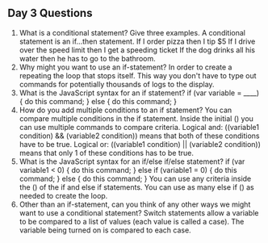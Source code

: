 ## Day 3 Questions

1. What is a conditional statement? Give three examples.
A conditional statement is an if...then statement.
If I order pizza then I tip $5
If I drive over the speed limit then I get a speeding ticket
If the dog drinks all his water then he has to go to the bathroom.
1. Why might you want to use an if-statement?
In order to create a repeating the loop that stops itself. This way you don't have to type out commands for potentially thousands of logs to the display.
1. What is the JavaScript syntax for an if statement?
if (var variable = ____) {
  do this command;
} else {
  do this command;
}
1. How do you add multiple conditions to an if statement?
You can compare multiple conditions in the if statement. Inside the initial () you can use multiple commands to compare criteria.
Logical and: ((variable1 condition) && (variable2 condition)) means that both of these conditions have to be true.
Logical or: ((variable1 condition) || (variable2 condition)) means that only 1 of these conditions has to be true.
1. What is the JavaScript syntax for an if/else if/else statement?
if (var variable1 < 0) {
  do this command;
} else if (variable1 = 0) {
  do this command;
} else {
  do this command;
}
You can use any criteria inside the () of the if and else if statements. You can use as many else if () as needed to create the loop.
1. Other than an if-statement, can you think of any other ways we might want to use a conditional statement?
Switch statements allow a variable to be compared to a list of values (each value is called a case). The variable being turned on is compared to each case.
